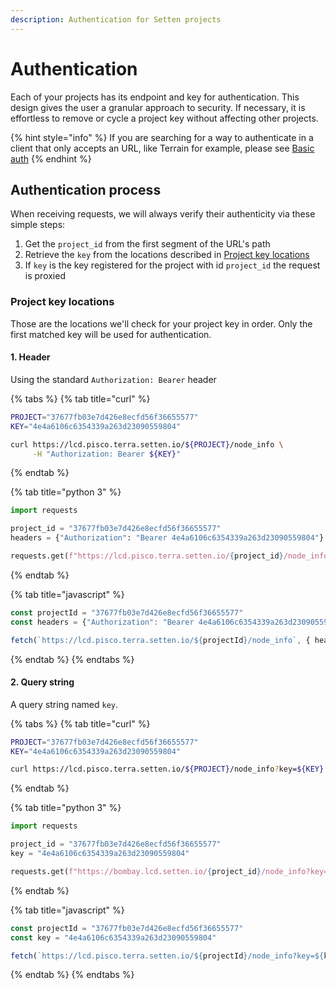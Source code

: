 ```yaml
---
description: Authentication for Setten projects
---
```


# Authentication

Each of your projects has its endpoint and key for authentication. This design gives the user a granular approach to security. If necessary, it is effortless to remove or cycle a project key without affecting other projects.

{% hint style="info" %}
If you are searching for a way to authenticate in a client that only accepts an URL, like Terrain for example, please see [Basic auth](authentication.md#3.-basic-auth)
{% endhint %}

## Authentication process

When receiving requests, we will always verify their authenticity via these simple steps:

1. Get the `project_id` from the first segment of the URL's path
2. Retrieve the `key` from the locations described in [Project key locations](authentication.md#project-key-locations)
3. If `key` is the key registered for the project with id `project_id` the request is proxied

### Project key locations

Those are the locations we'll check for your project key in order. Only the first matched key will be used for authentication.

#### 1. Header

Using the standard `Authorization: Bearer` header

{% tabs %}
{% tab title="curl" %}
```bash
PROJECT="37677fb03e7d426e8ecfd56f36655577"
KEY="4e4a6106c6354339a263d23090559804"

curl https://lcd.pisco.terra.setten.io/${PROJECT}/node_info \
     -H "Authorization: Bearer ${KEY}"
```
{% endtab %}

{% tab title="python 3" %}
```python
import requests

project_id = "37677fb03e7d426e8ecfd56f36655577"
headers = {"Authorization": "Bearer 4e4a6106c6354339a263d23090559804"}

requests.get(f"https://lcd.pisco.terra.setten.io/{project_id}/node_info", headers=headers )
```
{% endtab %}

{% tab title="javascript" %}
```javascript
const projectId = "37677fb03e7d426e8ecfd56f36655577"
const headers = {"Authorization": "Bearer 4e4a6106c6354339a263d23090559804"}

fetch(`https://lcd.pisco.terra.setten.io/${projectId}/node_info`, { headers })
```
{% endtab %}
{% endtabs %}

#### 2. Query string

A query string named `key`.

{% tabs %}
{% tab title="curl" %}
```bash
PROJECT="37677fb03e7d426e8ecfd56f36655577"
KEY="4e4a6106c6354339a263d23090559804"

curl https://lcd.pisco.terra.setten.io/${PROJECT}/node_info?key=${KEY}
```
{% endtab %}

{% tab title="python 3" %}
```python
import requests

project_id = "37677fb03e7d426e8ecfd56f36655577"
key = "4e4a6106c6354339a263d23090559804"

requests.get(f"https://bombay.lcd.setten.io/{project_id}/node_info?key={key}")
```
{% endtab %}

{% tab title="javascript" %}
```javascript
const projectId = "37677fb03e7d426e8ecfd56f36655577"
const key = "4e4a6106c6354339a263d23090559804"

fetch(`https://lcd.pisco.terra.setten.io/${projectId}/node_info?key=${key}`)
```
{% endtab %}
{% endtabs %}
